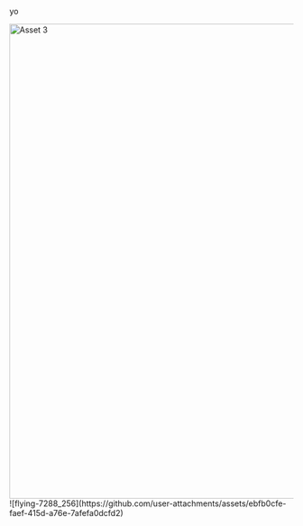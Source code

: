 yo

<img width="842" alt="Asset 3" src="https://github.com/user-attachments/assets/6f45b1e1-2061-45d3-9312-17dd9f98671b">
![flying-7288_256](https://github.com/user-attachments/assets/ebfb0cfe-faef-415d-a76e-7afefa0dcfd2)
